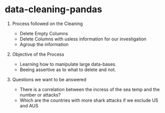 # data-cleaning-pandas

1. Process followed on the Cleaning
    - Delete Empty Columns
    - Delete Columns with usless information for our investigation
    - Agroup the information
2. Objective of the Process
    - Learning how to manipulate large data-bases.
    - Beeing assertive as to what to delete and not.

4. Questions we want to be answered
    - There is a correlation between the incress of the sea temp and the number or attacks?
    - Which are the countries with more shark attacks if we exclude US and AUS
